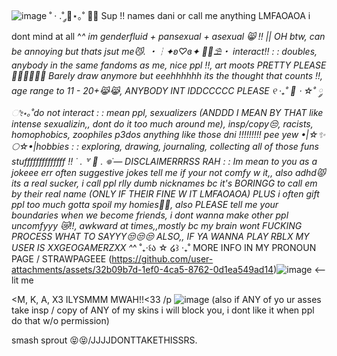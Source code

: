 ![image](https://github.com/user-attachments/assets/0534fffc-a304-494d-a078-27e0a52bb5f2)
˚ · .˚ ༘🦋⋆｡˚ 🐾🍹 Sup !! names dani or call me anything LMFAOAOA i dont mind at all ^_^
im genderfluid + pansexual + asexual 😸 !! || OH btw, can be annoying but thats jsut me😼.
・┆✦ʚ♡ɞ✦ 🌼🍁⛱️・ interact!! : : doubles, anybody in the same fandoms as me, nice ppl !!, art moots PRETTY PLEASE🙏🏼🙏🏼🙏🏼 Barely draw anymore but eeehhhhhh its the thought that counts !!, age range to 11 - 20+😹😹, ANYBODY INT IDDCCCCC PLEASE
୧ ‧₊˚ 🍮 ⋅ ☆˚ ༘ ೀ⋆｡˚do not interact : : mean ppl, sexualizers (ANDDD I MEAN BY THAT like intense sexualizin,, dont do it too much around me), insp/copy😒, racists, homophobics, zoophiles p3dos anything like those dni !!!!!!!!! pee yew
•|☆✨🌕☆•|hobbies : : exploring, drawing, journaling, collecting all of those funs stuffffffffffffff !!
˙ . ꒷ 🍰 . 𖦹˙— DISCLAIMERRRSS RAH : : Im mean to you as a jokeee err often suggestive jokes tell me if your not comfy w it,, also adhd😾 its a real sucker, i call ppl rlly dumb nicknames bc it's BORINGG to call em by their real name (ONLY IF THEIR FINE W IT LMFAOAOA) PLUS i often gift ppl too much gotta spoil my homies🫡🫡, also PLEASE tell me your boundaries when we become friends, i dont wanna make other ppl uncomfyyy 😿!!, awkward at times,,mostly bc my brain wont FUCKING PROCESS WHAT TO SAYYY😒😒😒 ALSO,, IF YA WANNA PLAY RBLX MY USER IS XXGEOGAMERZXX ^_^
˚₊‧꒰ა ☆ ໒꒱ ‧₊˚ MORE INFO IN MY PRONOUN PAGE / STRAWPAGEEE (https://github.com/user-attachments/assets/32b09b7d-1ef0-4ca5-8762-0d1ea549ad14)![image](https://github.com/user-attachments/assets/5f5d03b0-f817-4317-9191-aed307c698a8)
 <-- lit me


 <M, K, A, X3 ILYSMMM MWAH!!<33 /p ![image](https://github.com/user-attachments/assets/03cd78e8-25b6-48f6-aea1-1b6a2a0a863b) (also if ANY of yo ur asses take insp / copy of ANY of my skins i will block you, i dont like it when ppl do that w/o permission)



 smash sprout 😝😝/JJJJDONTTAKETHISSRS.
